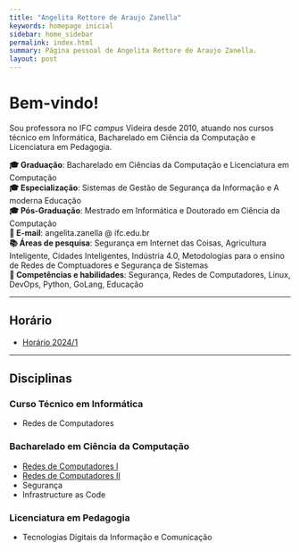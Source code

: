 ```yaml
---
title: "Angelita Rettore de Araujo Zanella"
keywords: homepage inicial
sidebar: home_sidebar
permalink: index.html
summary: Página pessoal de Angelita Rettore de Araujo Zanella.
layout: post
---
```

# Bem-vindo!

Sou professora no IFC *campus* Videira desde 2010, atuando nos cursos técnico em Informática, Bacharelado em Ciência da Computação e Licenciatura em Pedagogia.

**:mortar_board: Graduação**: Bacharelado em Ciências da Computação e Licenciatura em Computação<br>
**:mortar_board: Especialização**: Sistemas de Gestão de Segurança da Informação e A moderna Educação<br>
**:mortar_board: Pós-Graduação**: Mestrado em Informática e Doutorado em Ciência da Computação <br>
**:e-mail: E-mail**: angelita.zanella @ ifc.edu.br <br>
**:books: Áreas de pesquisa**: Segurança em Internet das Coisas, Agricultura Inteligente, Cidades Inteligentes, Indústria 4.0, Metodologias para o ensino de Redes de Comptuadores e Segurança de Sistemas <br>
**:closed_book: Competências e habilidades**: Segurança, Redes de Computadores, Linux, DevOps, Python, GoLang, Educação

--- 
## Horário
- [Horário 2024/1](https://angelitazanella.github.io/horario.html)

---
##  Disciplinas 
### Curso Técnico em Informática
- Redes de Computadores

### Bacharelado em Ciência da Computação
- [Redes de Computadores I ](https://github.com/info-ifc-vda/redes_1-angelitazanella)
- [Redes de Computadores II](https://angelitazanella.github.io/redes2.html)
- Segurança
- Infrastructure as Code

### Licenciatura em Pedagogia
- Tecnologias Digitais da Informação e Comunicação
